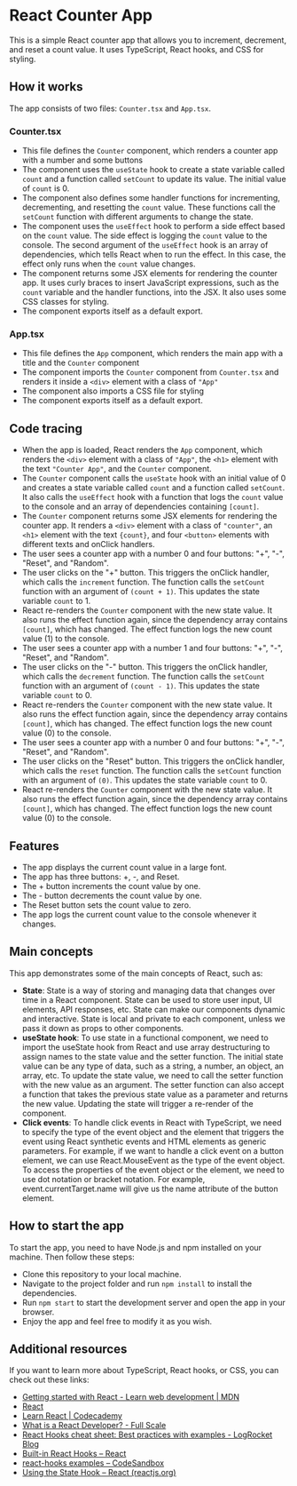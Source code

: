 # React Counter App

This is a simple React counter app that allows you to increment, decrement, and reset a count value. It uses TypeScript, React hooks, and CSS for styling.

## How it works

The app consists of two files: `Counter.tsx` and `App.tsx`.

### Counter.tsx

- This file defines the `Counter` component, which renders a counter app with a number and some buttons
- The component uses the `useState` hook to create a state variable called `count` and a function called `setCount` to update its value. The initial value of `count` is 0.
- The component also defines some handler functions for incrementing, decrementing, and resetting the `count` value. These functions call the `setCount` function with different arguments to change the state.
- The component uses the `useEffect` hook to perform a side effect based on the `count` value. The side effect is logging the `count` value to the console. The second argument of the `useEffect` hook is an array of dependencies, which tells React when to run the effect. In this case, the effect only runs when the `count` value changes.
- The component returns some JSX elements for rendering the counter app. It uses curly braces to insert JavaScript expressions, such as the `count` variable and the handler functions, into the JSX. It also uses some CSS classes for styling.
- The component exports itself as a default export.

### App.tsx

- This file defines the `App` component, which renders the main app with a title and the `Counter` component
- The component imports the `Counter` component from `Counter.tsx` and renders it inside a `<div>` element with a class of `"App"`
- The component also imports a CSS file for styling
- The component exports itself as a default export.

## Code tracing

- When the app is loaded, React renders the `App` component, which renders the `<div>` element with a class of `"App"`, the `<h1>` element with the text `"Counter App"`, and the `Counter` component.
- The `Counter` component calls the `useState` hook with an initial value of 0 and creates a state variable called `count` and a function called `setCount`. It also calls the `useEffect` hook with a function that logs the `count` value to the console and an array of dependencies containing `[count]`.
- The `Counter` component returns some JSX elements for rendering the counter app. It renders a `<div>` element with a class of `"counter"`, an `<h1>` element with the text `{count}`, and four `<button>` elements with different texts and onClick handlers.
- The user sees a counter app with a number 0 and four buttons: "+", "-", "Reset", and "Random".
- The user clicks on the "+" button. This triggers the onClick handler, which calls the `increment` function. The function calls the `setCount` function with an argument of `(count + 1)`. This updates the state variable `count` to 1.
- React re-renders the `Counter` component with
the new state value. It also runs
the effect function again, since
the dependency array contains `[count]`, which has changed. The effect function logs
the new count value (1) to
the console.
- The user sees
a counter app with
a number 1 and four buttons: "+", "-", "Reset", and "Random".
- The user clicks on
the "-" button. This triggers
the onClick handler, which calls
the `decrement` function. The function calls
the `setCount` function with an argument of `(count - 1)`. This updates
the state variable `count`
to 0.
- React re-renders
the `Counter`
component with
the new state value. It also runs
the effect function again, since
the dependency array contains `[count]`, which has changed. The effect function logs
the new count value (0) to
the console.
- The user sees
a counter app with
a number 0 and four buttons: "+", "-", "Reset", and "Random".
- The user clicks on
the "Reset" button. This triggers
the onClick handler, which calls
the `reset`
function. The function calls
the `setCount`
function with an argument of `(0)`. This updates
the state variable `count`
to 0.
- React re-renders
the `Counter`
component with
the new state value. It also runs
the effect function again, since
the dependency array contains `[count]`, which has changed. The effect function logs
the new count value (0) to
the console.


## Features

- The app displays the current count value in a large font.
- The app has three buttons: +, -, and Reset.
- The + button increments the count value by one.
- The - button decrements the count value by one.
- The Reset button sets the count value to zero.
- The app logs the current count value to the console whenever it changes.

## Main concepts

This app demonstrates some of the main concepts of React, such as:

- **State**: State is a way of storing and managing data that changes over time in a React component. State can be used to store user input, UI elements, API responses, etc. State can make our components dynamic and interactive. State is local and private to each component, unless we pass it down as props to other components.
- **useState hook**: To use state in a functional component, we need to import the useState hook from React and use array destructuring to assign names to the state value and the setter function. The initial state value can be any type of data, such as a string, a number, an object, an array, etc. To update the state value, we need to call the setter function with the new value as an argument. The setter function can also accept a function that takes the previous state value as a parameter and returns the new value. Updating the state will trigger a re-render of the component.
- **Click events**: To handle click events in React with TypeScript, we need to specify the type of the event object and the element that triggers the event using React synthetic events and HTML elements as generic parameters. For example, if we want to handle a click event on a button element, we can use React.MouseEvent<HTMLButtonElement> as the type of the event object. To access the properties of the event object or the element, we need to use dot notation or bracket notation. For example, event.currentTarget.name will give us the name attribute of the button element.

## How to start the app

To start the app, you need to have Node.js and npm installed on your machine. Then follow these steps:

- Clone this repository to your local machine.
- Navigate to the project folder and run `npm install` to install the dependencies.
- Run `npm start` to start the development server and open the app in your browser.
- Enjoy the app and feel free to modify it as you wish.

## Additional resources

If you want to learn more about TypeScript, React hooks, or CSS, you can check out these links:

- [Getting started with React - Learn web development | MDN](https://developer.mozilla.org/en-US/docs/Learn/Tools_and_testing/Client-side_JavaScript_frameworks/React_getting_started)
- [React](https://reactjs.org/)
- [Learn React | Codecademy](https://www.codecademy.com/learn/react-101)
- [What is a React Developer? - Full Scale](https://fullscale.io/blog/what-is-a-react-developer/)
- [React Hooks cheat sheet: Best practices with examples - LogRocket Blog](https://blog.logrocket.com/react-hooks-cheat-sheet-unlock-solutions-to-common-problems-af4caf699e70/)
- [Built-in React Hooks – React](https://reactjs.org/docs/hooks-reference.html)
- [react-hooks examples – CodeSandbox](https://codesandbox.io/examples/package/react-hooks)
- [Using the State Hook – React (reactjs.org)](https://reactjs.org/docs/hooks-state.html)
